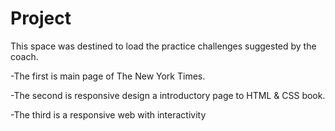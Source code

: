 # Project
This space was destined to load the practice challenges suggested by the coach.

-The first is main page of The New York Times.

-The second is responsive design a introductory page to HTML & CSS book.

-The third is a responsive web with interactivity
